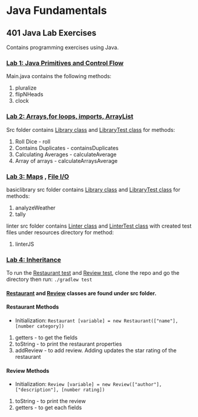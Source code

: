 # Java Fundamentals
## 401 Java Lab Exercises
Contains programming exercises using Java.

### [Lab 1: Java Primitives and Control Flow](https://github.com/joriefernandez/java-fundamentals/tree/master/basics)
Main.java contains the following methods:
1. pluralize
2. flipNHeads
3. clock

### [Lab 2: Arrays,for loops, imports, ArrayList](https://github.com/joriefernandez/java-fundamentals/tree/master/basiclibrary)
Src folder contains [Library class](https://github.com/joriefernandez/java-fundamentals/blob/master/basiclibrary/src/main/java/basiclibrary/Library.java) and [LibraryTest class](https://github.com/joriefernandez/java-fundamentals/blob/master/basiclibrary/src/test/java/basiclibrary/LibraryTest.java) for methods:
1. Roll Dice - roll
2. Contains Duplicates - containsDuplicates
3. Calculating Averages - calculateAverage
4. Array of arrays - calculateArraysAverage

### [Lab 3: Maps](https://github.com/joriefernandez/java-fundamentals/tree/master/basiclibrary) , [ File I/O](https://github.com/joriefernandez/java-fundamentals/tree/master/linter)
basiclibrary src folder contains [Library class](https://github.com/joriefernandez/java-fundamentals/blob/master/basiclibrary/src/main/java/basiclibrary/Library.java) and [LibraryTest class](https://github.com/joriefernandez/java-fundamentals/blob/master/basiclibrary/src/test/java/basiclibrary/LibraryTest.java) for methods:
1. analyzeWeather
2. tally

linter src folder contains [Linter class](https://github.com/joriefernandez/java-fundamentals/blob/master/linter/src/main/java/linter/Linter.java) and [LinterTest class](https://github.com/joriefernandez/java-fundamentals/blob/master/linter/src/test/java/linter/LinterTest.java) with created test files under resources directory for method:
1. linterJS

### [Lab 4: Inheritance](https://github.com/joriefernandez/java-fundamentals/tree/master/inheritance)

To run the [Restaurant test](https://github.com/joriefernandez/java-fundamentals/blob/master/inheritance/src/test/java/inheritance/RestaurantTest.java) and [Review test](https://github.com/joriefernandez/java-fundamentals/blob/master/inheritance/src/test/java/inheritance/ReviewTest.java), clone the repo and go the directory then run: `./gradlew test`
#### [Restaurant](https://github.com/joriefernandez/java-fundamentals/blob/master/inheritance/src/main/java/inheritance/Restaurant.java) and [Review](https://github.com/joriefernandez/java-fundamentals/blob/master/inheritance/src/main/java/inheritance/Review.java) classes are found under src folder.
#### Restaurant Methods
* Initialization: `Restaurant [variable] = new Restaurant(["name"], [number category])`
1. getters - to get the fields
2. toString - to print the restaurant properties
3. addReview - to add review. Adding updates the star rating of the restaurant
#### Review Methods
* Initialization: `Review [variable] = new Review(["author"], ["description"], [number rating])`
1. toString - to print the review
2. getters -  to get each fields






